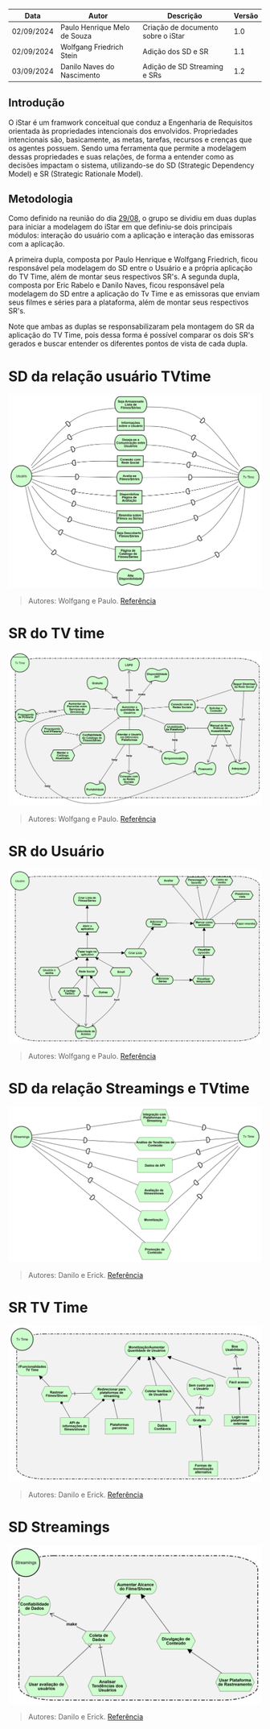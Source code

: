 | Data       | Autor         | Descrição                         | Versão  |
|------------|---------------|-----------------------------------|---------|
| 02/09/2024 |  Paulo Henrique Melo de Souza  | Criação de documento sobre o iStar | 1.0 |
| 02/09/2024 |  Wolfgang Friedrich Stein  | Adição dos SD e SR  | 1.1 |
| 03/09/2024 | Danilo Naves do Nascimento | Adição de SD Streaming e SRs | 1.2 |


## Introdução

O iStar é um framwork conceitual que conduz a Engenharia de Requisitos orientada às propriedades intencionais dos envolvidos. Propriedades intencionais são, basicamente, as metas, tarefas, recursos e crenças que os agentes possuem. Sendo uma ferramenta que permite a modelagem dessas propriedades e suas relações, de forma a entender como as decisões impactam o sistema, utilizando-se do SD (Strategic Dependency Model) e SR (Strategic Rationale Model). 

## Metodologia

Como definido na reunião do dia [29/08](../../Atas/reuniao_29_08.md), o grupo se dividiu em duas duplas para iniciar a modelagem do iStar em que definiu-se dois principais módulos: interação do usuário com a aplicação e interação das emissoras com a aplicação.

A primeira dupla, composta por Paulo Henrique e Wolfgang Friedrich, ficou responsável pela modelagem do SD entre o Usuário e a própria aplicação do TV Time, além de montar seus respectivos SR's. A segunda dupla, composta por Eric Rabelo e Danilo Naves, ficou responsável pela modelagem do SD entre a aplicação do Tv Time e as emissoras que enviam seus filmes e séries para a plataforma, além de montar seus respectivos SR's.

Note que ambas as duplas se responsabilizaram pela montagem do SR da aplicação do TV Time, pois dessa forma é possível comparar os dois SR's gerados e buscar entender os diferentes pontos de vista de cada dupla.

# SD da relação usuário TVtime

![SD do TVtime com o usuário](../../images/modelagem/iStar/SDUsuarioV1.png)

> Autores: Wolfgang e Paulo. [Referência](../../Atas/reuniao_29_08.md)


# SR do TV time

![SR do TVtime](../../images/modelagem/iStar/SRTvTimeV1.png)

> Autores: Wolfgang e Paulo. [Referência](../../Atas/reuniao_29_08.md)


# SR do Usuário

![SR do usuário](../../images/modelagem/iStar/SRUsuarioV1.png)

> Autores: Wolfgang e Paulo. [Referência](../../Atas/reuniao_29_08.md)

# SD da relação Streamings e TVtime

![SD do TVtime](../../images/modelagem/iStar/SDStreamigsv1.png)

> Autores: Danilo e Erick. [Referência](../../Atas/reuniao_29_08.md)

# SR TV Time

![SR do TVtime](../../images/modelagem/iStar/SRTvtimev1_s.png)

> Autores: Danilo e Erick. [Referência](../../Atas/reuniao_29_08.md)

# SD Streamings

![SD do TVtime](../../images/modelagem/iStar/SRstreamingv1.png)

> Autores: Danilo e Erick. [Referência](../../Atas/reuniao_29_08.md)







